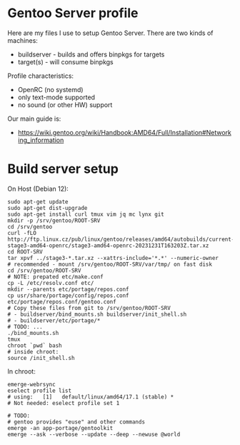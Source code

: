 # Gentoo Server profile

Here are my files I use to setup Gentoo Server.
There are two kinds of machines:

* buildserver - builds and offers binpkgs for targets
* target(s) - will consume binpkgs

Profile characteristics:
* OpenRC (no systemd)
* only text-mode supported
* no sound (or other HW) support

Our main guide is:
- https://wiki.gentoo.org/wiki/Handbook:AMD64/Full/Installation#Networking_information

# Build server setup

On Host (Debian 12):
```shell
sudo apt-get update
sudo apt-get dist-upgrade
sudo apt-get install curl tmux vim jq mc lynx git
mkdir -p /srv/gentoo/ROOT-SRV
cd /srv/gentoo
curl -fLO http://ftp.linux.cz/pub/linux/gentoo/releases/amd64/autobuilds/current-stage3-amd64-openrc/stage3-amd64-openrc-20231231T163203Z.tar.xz
cd ROOT-SRV
tar xpvf ../stage3-*.tar.xz --xattrs-include='*.*' --numeric-owner
# recommended - mount /srv/gentoo/ROOT-SRV/var/tmp/ on fast disk 
cd /srv/gentoo/ROOT-SRV
# NOTE: prepated etc/make.conf
cp -L /etc/resolv.conf etc/
mkdir --parents etc/portage/repos.conf
cp usr/share/portage/config/repos.conf etc/portage/repos.conf/gentoo.conf
# Copy these files from git to /srv/gentoo/ROOT-SRV
# - buildserver/bind_mounts.sh buildserver/init_shell.sh
# - buildserver/etc/portage/*
# TODO: ...
./bind_mounts.sh
tmux
chroot `pwd` bash
# inside chroot:
source /init_shell.sh
```
In chroot:
```shell
emerge-webrsync
eselect profile list
# using:   [1]   default/linux/amd64/17.1 (stable) *
# Not needed: eselect profile set 1

# TODO:
# gentoo provides "euse" and other commands
emerge -an app-portage/gentoolkit
emerge --ask --verbose --update --deep --newuse @world
```

